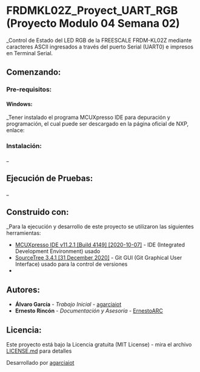# FRDMKL02Z_Proyect_UART_RGB (Proyecto Modulo 04 Semana 02)

_Control de Estado del LED RGB de la FREESCALE FRDM-KL02Z mediante caracteres ASCII ingresados a través del puerto Serial (UART0) e impresos en Terminal Serial.

## Comenzando:

### Pre-requisitos:

#### Windows:

_Tener instalado el programa MCUXpresso IDE para depuración y programación, el cual puede ser descargado en la página oficial de NXP, enlace: 

### Instalación:

_

## Ejecución de Pruebas:

_

###

## Construido con:

_Para la ejecución y desarrollo de este proyecto se utilizaron las siguientes herramientas:

* [MCUXpresso IDE v11.2.1 [Build 4149] [2020-10-07]](https://www.nxp.com/design/software/development-software/mcuxpresso-software-and-tools-/mcuxpresso-integrated-development-environment-ide:MCUXpresso-IDE) - IDE (Integrated Development Environment) usado
* [SourceTree 3.4.1 [31 December 2020]](https://product-downloads.atlassian.com/software/sourcetree/windows/ga/SourceTreeSetup-3.4.1.exe) - Git GUI (Git Graphical User Interface) usado para la control de versiones
* []()

## Autores:

* **Álvaro García** - *Trabajo Inicial* - [agarciaiot](https://github.com/agarciaiot)
* **Ernesto Rincón** - *Documentación y Asesoría* - [ErnestoARC](https://github.com/ErnestoARC)

## Licencia:

Este proyecto está bajo la Licencia gratuita (MIT License) - mira el archivo [LICENSE.md](LICENSE.md) para detalles

Desarrollado por [agarciaiot](https://github.com/agarciaiot)